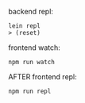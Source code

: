 backend repl:

```
lein repl
> (reset)
```

frontend watch:

```
npm run watch
```

AFTER frontend repl:

```
npm run repl
```
